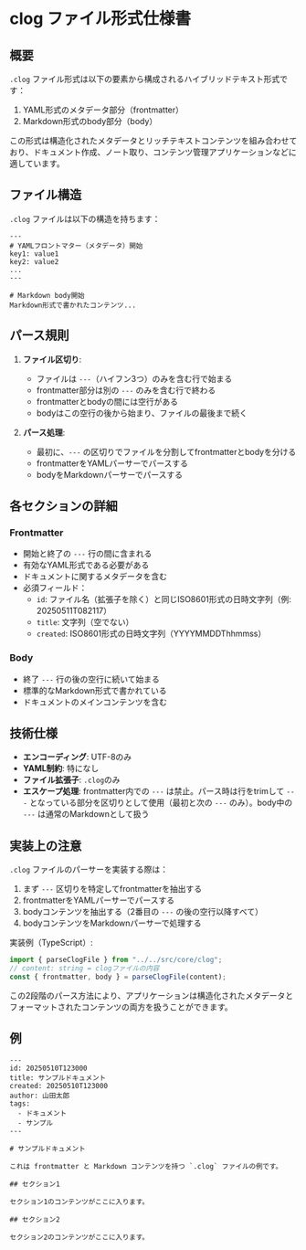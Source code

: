 # clog ファイル形式仕様書

## 概要

`.clog` ファイル形式は以下の要素から構成されるハイブリッドテキスト形式です：

1. YAML形式のメタデータ部分（frontmatter）
2. Markdown形式のbody部分（body）

この形式は構造化されたメタデータとリッチテキストコンテンツを組み合わせており、ドキュメント作成、ノート取り、コンテンツ管理アプリケーションなどに適しています。

## ファイル構造

`.clog` ファイルは以下の構造を持ちます：

```
---
# YAMLフロントマター（メタデータ）開始
key1: value1
key2: value2
...
---

# Markdown body開始
Markdown形式で書かれたコンテンツ...
```

## パース規則

1. **ファイル区切り**:

   - ファイルは `---`（ハイフン3つ）のみを含む行で始まる
   - frontmatter部分は別の `---` のみを含む行で終わる
   - frontmatterとbodyの間には空行がある
   - bodyはこの空行の後から始まり、ファイルの最後まで続く

2. **パース処理**:
   - 最初に、`---` の区切りでファイルを分割してfrontmatterとbodyを分ける
   - frontmatterをYAMLパーサーでパースする
   - bodyをMarkdownパーサーでパースする

## 各セクションの詳細

### Frontmatter

- 開始と終了の `---` 行の間に含まれる
- 有効なYAML形式である必要がある
- ドキュメントに関するメタデータを含む
- 必須フィールド：
  - `id`: ファイル名（拡張子を除く）と同じISO8601形式の日時文字列（例: 20250511T082117）
  - `title`: 文字列（空でない）
  - `created`: ISO8601形式の日時文字列（YYYYMMDDThhmmss）

### Body

- 終了 `---` 行の後の空行に続いて始まる
- 標準的なMarkdown形式で書かれている
- ドキュメントのメインコンテンツを含む

## 技術仕様

- **エンコーディング**: UTF-8のみ
- **YAML制約**: 特になし
- **ファイル拡張子**: `.clog`のみ
- **エスケープ処理**: frontmatter内での `---` は禁止。パース時は行をtrimして `---` となっている部分を区切りとして使用（最初と次の `---` のみ）。body中の `---` は通常のMarkdownとして扱う

## 実装上の注意

`.clog` ファイルのパーサーを実装する際は：

1. まず `---` 区切りを特定してfrontmatterを抽出する
2. frontmatterをYAMLパーサーでパースする
3. bodyコンテンツを抽出する（2番目の `---` の後の空行以降すべて）
4. bodyコンテンツをMarkdownパーサーで処理する

実装例（TypeScript）:

```ts
import { parseClogFile } from "../../src/core/clog";
// content: string = clogファイルの内容
const { frontmatter, body } = parseClogFile(content);
```

この2段階のパース方法により、アプリケーションは構造化されたメタデータとフォーマットされたコンテンツの両方を扱うことができます。

## 例

```
---
id: 20250510T123000
title: サンプルドキュメント
created: 20250510T123000
author: 山田太郎
tags:
  - ドキュメント
  - サンプル
---

# サンプルドキュメント

これは frontmatter と Markdown コンテンツを持つ `.clog` ファイルの例です。

## セクション1

セクション1のコンテンツがここに入ります。

## セクション2

セクション2のコンテンツがここに入ります。
```
